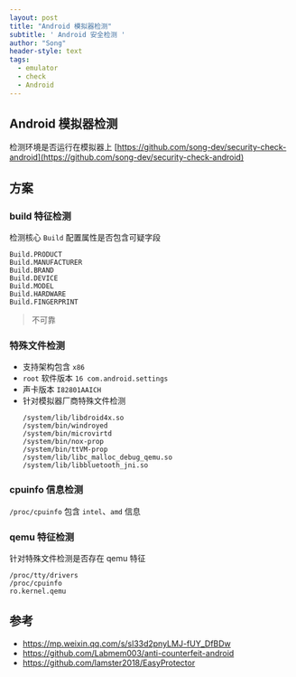 ```yaml
---
layout: post
title: "Android 模拟器检测"
subtitle: ' Android 安全检测 '
author: "Song"
header-style: text
tags:
  - emulator
  - check
  - Android
---
```


## Android 模拟器检测

检测环境是否运行在模拟器上 [https://github.com/song-dev/security-check-android](https://github.com/song-dev/security-check-android)

## 方案

### build 特征检测

检测核心 `Build` 配置属性是否包含可疑字段

```
Build.PRODUCT
Build.MANUFACTURER
Build.BRAND
Build.DEVICE
Build.MODEL
Build.HARDWARE
Build.FINGERPRINT
```
> 不可靠

### 特殊文件检测

- 支持架构包含 `x86`
- `root` 软件版本 `16 com.android.settings`
- 声卡版本 `I82801AAICH`
- 针对模拟器厂商特殊文件检测
    ```
    /system/lib/libdroid4x.so
    /system/bin/windroyed
    /system/bin/microvirtd
    /system/bin/nox-prop
    /system/bin/ttVM-prop
    /system/lib/libc_malloc_debug_qemu.so
    /system/lib/libbluetooth_jni.so
    ```

### cpuinfo 信息检测

`/proc/cpuinfo` 包含 `intel`、`amd` 信息

### qemu 特征检测

针对特殊文件检测是否存在 qemu 特征

```
/proc/tty/drivers
/proc/cpuinfo
ro.kernel.qemu
```

## 参考

- https://mp.weixin.qq.com/s/sl33d2pnyLMJ-fUY_DfBDw
- https://github.com/Labmem003/anti-counterfeit-android
- https://github.com/lamster2018/EasyProtector
